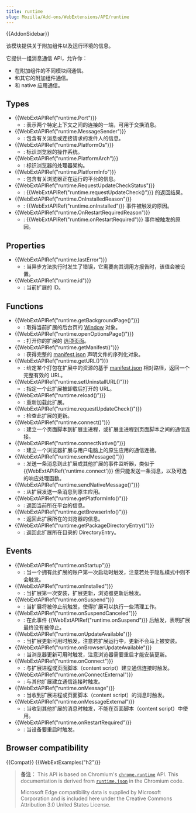 ```yaml
---
title: runtime
slug: Mozilla/Add-ons/WebExtensions/API/runtime
---
```

{{AddonSidebar}}

该模块提供关于附加组件以及运行环境的信息。

它提供一组消息通信 API，允许你：

- 在附加组件的不同模块间通信。
- 和其它的附加组件通信。
- 和 native 应用通信。

## Types

- {{WebExtAPIRef("runtime.Port")}}
  - : 表示两个特定上下文之间的连接的一端，可用于交换消息。
- {{WebExtAPIRef("runtime.MessageSender")}}
  - : 包含有关消息或连接请求的发件人的信息。
- {{WebExtAPIRef("runtime.PlatformOs")}}
  - : 标识浏览器的操作系统。
- {{WebExtAPIRef("runtime.PlatformArch")}}
  - : 标识浏览器的处理器架构。
- {{WebExtAPIRef("runtime.PlatformInfo")}}
  - : 包含有关浏览器正在运行的平台的信息。
- {{WebExtAPIRef("runtime.RequestUpdateCheckStatus")}}
  - : {{WebExtAPIRef("runtime.requestUpdateCheck()")}} 的返回结果。
- {{WebExtAPIRef("runtime.OnInstalledReason")}}
  - : {{WebExtAPIRef("runtime.onInstalled")}} 事件被触发的原因。
- {{WebExtAPIRef("runtime.OnRestartRequiredReason")}}
  - : {{WebExtAPIRef("runtime.onRestartRequired")}} 事件被触发的原因。

## Properties

- {{WebExtAPIRef("runtime.lastError")}}
  - : 当异步方法执行时发生了错误，它需要向其调用方报告时，该值会被设置。
- {{WebExtAPIRef("runtime.id")}}
  - : 当前扩展的 ID。

## Functions

- {{WebExtAPIRef("runtime.getBackgroundPage()")}}
  - : 取得当前扩展的后台页的 [Window](/zh-CN/docs/Web/API/Window) 对象。
- {{WebExtAPIRef("runtime.openOptionsPage()")}}
  - : 打开你的扩展的 [选项页面](/zh-CN/Add-ons/WebExtensions/Anatomy_of_a_WebExtension#Options_pages)。
- {{WebExtAPIRef("runtime.getManifest()")}}
  - : 获得完整的 [manifest.json](/zh-CN/docs/Mozilla/Add-ons/WebExtensions/manifest.json) 声明文件的序列化对象。
- {{WebExtAPIRef("runtime.getURL()")}}
  - : 给定某个打包在扩展中的资源的基于 [manifest.json](/zh-CN/docs/Mozilla/Add-ons/WebExtensions/manifest.json) 相对路径，返回一个完整有效的 URL。
- {{WebExtAPIRef("runtime.setUninstallURL()")}}
  - : 指定一个此扩展被卸载后打开的 URL。
- {{WebExtAPIRef("runtime.reload()")}}
  - : 重新加载此扩展。
- {{WebExtAPIRef("runtime.requestUpdateCheck()")}}
  - : 检查此扩展的更新。
- {{WebExtAPIRef("runtime.connect()")}}
  - : 建立一个页面脚本到扩展主进程，或扩展主进程到页面脚本之间的通信连接。
- {{WebExtAPIRef("runtime.connectNative()")}}
  - : 建立一个浏览器扩展与用户电脑上的原生应用的通信连接。
- {{WebExtAPIRef("runtime.sendMessage()")}}
  - : 发送一条消息到此扩展或其他扩展的事件监听器，类似于 {{WebExtAPIRef('runtime.connect')}} 但只能发送一条消息，以及可选的响应处理函数。
- {{WebExtAPIRef("runtime.sendNativeMessage()")}}
  - : 从扩展发送一条消息到原生应用。
- {{WebExtAPIRef("runtime.getPlatformInfo()")}}
  - : 返回当前所在平台的信息。
- {{WebExtAPIRef("runtime.getBrowserInfo()")}}
  - : 返回此扩展所在的浏览器的信息。
- {{WebExtAPIRef("runtime.getPackageDirectoryEntry()")}}
  - : 返回此扩展所在目录的 DirectoryEntry。

## Events

- {{WebExtAPIRef("runtime.onStartup")}}
  - : 当一个拥有此扩展的账户第一次启动时触发，注意若处于隐私模式中则不会触发。
- {{WebExtAPIRef("runtime.onInstalled")}}
  - : 当扩展第一次安装，扩展更新，浏览器更新后触发。
- {{WebExtAPIRef("runtime.onSuspend")}}
  - : 当扩展将被停止前触发，使得扩展可以执行一些清理工作。
- {{WebExtAPIRef("runtime.onSuspendCanceled")}}
  - : 在此事件 {{WebExtAPIRef("runtime.onSuspend")}} 后触发，表明扩展最终没有被停止。
- {{WebExtAPIRef("runtime.onUpdateAvailable")}}
  - : 当扩展更新可用时触发，注意若扩展运行中，更新不会马上被安装。
- {{WebExtAPIRef("runtime.onBrowserUpdateAvailable")}}
  - : 当浏览器更新可用时触发，注意浏览器需要重启才能安装更新。
- {{WebExtAPIRef("runtime.onConnect")}}
  - : 与扩展进程或页面脚本（content script）建立通信连接时触发。
- {{WebExtAPIRef("runtime.onConnectExternal")}}
  - : 与其他扩展建立通信连接时触发。
- {{WebExtAPIRef("runtime.onMessage")}}
  - : 当收到扩展进程或页面脚本（content script）的消息时触发。
- {{WebExtAPIRef("runtime.onMessageExternal")}}
  - : 当收到其他扩展的消息时触发，不能在页面脚本（content script）中使用。
- {{WebExtAPIRef("runtime.onRestartRequired")}}
  - : 当设备要重启时触发。

## Browser compatibility

{{Compat}} {{WebExtExamples("h2")}}

> **备注：** This API is based on Chromium's [`chrome.runtime`](https://developer.chrome.com/extensions/runtime) API. This documentation is derived from [`runtime.json`](https://chromium.googlesource.com/chromium/src/+/master/extensions/common/api/runtime.json) in the Chromium code.
>
> Microsoft Edge compatibility data is supplied by Microsoft Corporation and is included here under the Creative Commons Attribution 3.0 United States License.

<!--
// Copyright 2015 The Chromium Authors. All rights reserved.
//
// Redistribution and use in source and binary forms, with or without
// modification, are permitted provided that the following conditions are
// met:
//
//    * Redistributions of source code must retain the above copyright
// notice, this list of conditions and the following disclaimer.
//    * Redistributions in binary form must reproduce the above
// copyright notice, this list of conditions and the following disclaimer
// in the documentation and/or other materials provided with the
// distribution.
//    * Neither the name of Google Inc. nor the names of its
// contributors may be used to endorse or promote products derived from
// this software without specific prior written permission.
//
// THIS SOFTWARE IS PROVIDED BY THE COPYRIGHT HOLDERS AND CONTRIBUTORS
// "AS IS" AND ANY EXPRESS OR IMPLIED WARRANTIES, INCLUDING, BUT NOT
// LIMITED TO, THE IMPLIED WARRANTIES OF MERCHANTABILITY AND FITNESS FOR
// A PARTICULAR PURPOSE ARE DISCLAIMED. IN NO EVENT SHALL THE COPYRIGHT
// OWNER OR CONTRIBUTORS BE LIABLE FOR ANY DIRECT, INDIRECT, INCIDENTAL,
// SPECIAL, EXEMPLARY, OR CONSEQUENTIAL DAMAGES (INCLUDING, BUT NOT
// LIMITED TO, PROCUREMENT OF SUBSTITUTE GOODS OR SERVICES; LOSS OF USE,
// DATA, OR PROFITS; OR BUSINESS INTERRUPTION) HOWEVER CAUSED AND ON ANY
// THEORY OF LIABILITY, WHETHER IN CONTRACT, STRICT LIABILITY, OR TORT
// (INCLUDING NEGLIGENCE OR OTHERWISE) ARISING IN ANY WAY OUT OF THE USE
// OF THIS SOFTWARE, EVEN IF ADVISED OF THE POSSIBILITY OF SUCH DAMAGE.
-->
